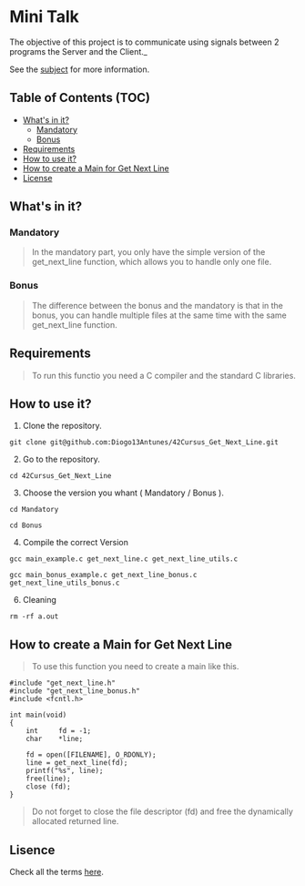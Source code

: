 # Mini Talk

The objective of this project is to communicate using signals between 2 programs the Server and the Client._

See the [subject](./subject.pdf) for more information.

## Table of Contents (TOC)

- [What's in it?](#whats-in-it)
  - [Mandatory](#mandatory)
  - [Bonus](#bonus)
- [Requirements](#requirements)
- [How to use it?](#how-to-use-it)
- [How to create a Main for Get Next Line](#how-to-create-a-main-for-get-next-line)
- [License](#lisence)

## What's in it?

### Mandatory

> In the mandatory part, you only have the simple version of the get_next_line function, which allows you to handle only one file.

### Bonus

> The difference between the bonus and the mandatory is that in the bonus, you can handle multiple files at the same time with the same get_next_line function.

## Requirements

> To run this functio you need a C compiler and the standard C libraries.

## How to use it?

1. Clone the repository.

```shell
git clone git@github.com:Diogo13Antunes/42Cursus_Get_Next_Line.git
```

2. Go to the repository.

```shell
cd 42Cursus_Get_Next_Line
```

3. Choose the version you whant ( Mandatory / Bonus ).

```shell
cd Mandatory
```

```shell
cd Bonus
```

4. Compile the correct Version

```shell
gcc main_example.c get_next_line.c get_next_line_utils.c
```

```shell
gcc main_bonus_example.c get_next_line_bonus.c get_next_line_utils_bonus.c
```

6. Cleaning

```shell
rm -rf a.out
```

## How to create a Main for Get Next Line

> To use this function you need to create a main like this.

    #include "get_next_line.h"
    #include "get_next_line_bonus.h"
    #include <fcntl.h>

    int main(void)
    {
        int     fd = -1;
        char    *line;
    
        fd = open([FILENAME], O_RDONLY);
        line = get_next_line(fd);
        printf("%s", line);
        free(line);
        close (fd);
    }

> Do not forget to close the file descriptor (fd) and free the dynamically allocated returned line.

## Lisence

Check all the terms [here](/LICENSE).

